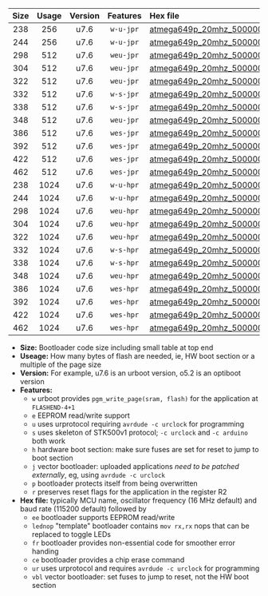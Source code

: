 |Size|Usage|Version|Features|Hex file|
|:-:|:-:|:-:|:-:|:--|
|238|256|u7.6|`w-u-jpr`|[atmega649p_20mhz_500000bps_ur_vbl.hex](https://raw.githubusercontent.com/stefanrueger/urboot/main//atmega649p_20mhz_500000bps_ur_vbl.hex)|
|244|256|u7.6|`w-u-jpr`|[atmega649p_20mhz_500000bps_lednop_ur_vbl.hex](https://raw.githubusercontent.com/stefanrueger/urboot/main//atmega649p_20mhz_500000bps_lednop_ur_vbl.hex)|
|298|512|u7.6|`weu-jpr`|[atmega649p_20mhz_500000bps_ee_ur_vbl.hex](https://raw.githubusercontent.com/stefanrueger/urboot/main//atmega649p_20mhz_500000bps_ee_ur_vbl.hex)|
|304|512|u7.6|`weu-jpr`|[atmega649p_20mhz_500000bps_ee_lednop_ur_vbl.hex](https://raw.githubusercontent.com/stefanrueger/urboot/main//atmega649p_20mhz_500000bps_ee_lednop_ur_vbl.hex)|
|322|512|u7.6|`weu-jpr`|[atmega649p_20mhz_500000bps_ee_lednop_fr_ur_vbl.hex](https://raw.githubusercontent.com/stefanrueger/urboot/main//atmega649p_20mhz_500000bps_ee_lednop_fr_ur_vbl.hex)|
|332|512|u7.6|`w-s-jpr`|[atmega649p_20mhz_500000bps_vbl.hex](https://raw.githubusercontent.com/stefanrueger/urboot/main//atmega649p_20mhz_500000bps_vbl.hex)|
|338|512|u7.6|`w-s-jpr`|[atmega649p_20mhz_500000bps_lednop_vbl.hex](https://raw.githubusercontent.com/stefanrueger/urboot/main//atmega649p_20mhz_500000bps_lednop_vbl.hex)|
|348|512|u7.6|`weu-jpr`|[atmega649p_20mhz_500000bps_ee_lednop_fr_ce_ur_vbl.hex](https://raw.githubusercontent.com/stefanrueger/urboot/main//atmega649p_20mhz_500000bps_ee_lednop_fr_ce_ur_vbl.hex)|
|386|512|u7.6|`wes-jpr`|[atmega649p_20mhz_500000bps_ee_vbl.hex](https://raw.githubusercontent.com/stefanrueger/urboot/main//atmega649p_20mhz_500000bps_ee_vbl.hex)|
|392|512|u7.6|`wes-jpr`|[atmega649p_20mhz_500000bps_ee_lednop_vbl.hex](https://raw.githubusercontent.com/stefanrueger/urboot/main//atmega649p_20mhz_500000bps_ee_lednop_vbl.hex)|
|422|512|u7.6|`wes-jpr`|[atmega649p_20mhz_500000bps_ee_lednop_fr_vbl.hex](https://raw.githubusercontent.com/stefanrueger/urboot/main//atmega649p_20mhz_500000bps_ee_lednop_fr_vbl.hex)|
|462|512|u7.6|`wes-jpr`|[atmega649p_20mhz_500000bps_ee_lednop_fr_ce_vbl.hex](https://raw.githubusercontent.com/stefanrueger/urboot/main//atmega649p_20mhz_500000bps_ee_lednop_fr_ce_vbl.hex)|
|238|1024|u7.6|`w-u-hpr`|[atmega649p_20mhz_500000bps_ur.hex](https://raw.githubusercontent.com/stefanrueger/urboot/main//atmega649p_20mhz_500000bps_ur.hex)|
|244|1024|u7.6|`w-u-hpr`|[atmega649p_20mhz_500000bps_lednop_ur.hex](https://raw.githubusercontent.com/stefanrueger/urboot/main//atmega649p_20mhz_500000bps_lednop_ur.hex)|
|298|1024|u7.6|`weu-hpr`|[atmega649p_20mhz_500000bps_ee_ur.hex](https://raw.githubusercontent.com/stefanrueger/urboot/main//atmega649p_20mhz_500000bps_ee_ur.hex)|
|304|1024|u7.6|`weu-hpr`|[atmega649p_20mhz_500000bps_ee_lednop_ur.hex](https://raw.githubusercontent.com/stefanrueger/urboot/main//atmega649p_20mhz_500000bps_ee_lednop_ur.hex)|
|322|1024|u7.6|`weu-hpr`|[atmega649p_20mhz_500000bps_ee_lednop_fr_ur.hex](https://raw.githubusercontent.com/stefanrueger/urboot/main//atmega649p_20mhz_500000bps_ee_lednop_fr_ur.hex)|
|332|1024|u7.6|`w-s-hpr`|[atmega649p_20mhz_500000bps.hex](https://raw.githubusercontent.com/stefanrueger/urboot/main//atmega649p_20mhz_500000bps.hex)|
|338|1024|u7.6|`w-s-hpr`|[atmega649p_20mhz_500000bps_lednop.hex](https://raw.githubusercontent.com/stefanrueger/urboot/main//atmega649p_20mhz_500000bps_lednop.hex)|
|348|1024|u7.6|`weu-hpr`|[atmega649p_20mhz_500000bps_ee_lednop_fr_ce_ur.hex](https://raw.githubusercontent.com/stefanrueger/urboot/main//atmega649p_20mhz_500000bps_ee_lednop_fr_ce_ur.hex)|
|386|1024|u7.6|`wes-hpr`|[atmega649p_20mhz_500000bps_ee.hex](https://raw.githubusercontent.com/stefanrueger/urboot/main//atmega649p_20mhz_500000bps_ee.hex)|
|392|1024|u7.6|`wes-hpr`|[atmega649p_20mhz_500000bps_ee_lednop.hex](https://raw.githubusercontent.com/stefanrueger/urboot/main//atmega649p_20mhz_500000bps_ee_lednop.hex)|
|422|1024|u7.6|`wes-hpr`|[atmega649p_20mhz_500000bps_ee_lednop_fr.hex](https://raw.githubusercontent.com/stefanrueger/urboot/main//atmega649p_20mhz_500000bps_ee_lednop_fr.hex)|
|462|1024|u7.6|`wes-hpr`|[atmega649p_20mhz_500000bps_ee_lednop_fr_ce.hex](https://raw.githubusercontent.com/stefanrueger/urboot/main//atmega649p_20mhz_500000bps_ee_lednop_fr_ce.hex)|

- **Size:** Bootloader code size including small table at top end
- **Useage:** How many bytes of flash are needed, ie, HW boot section or a multiple of the page size
- **Version:** For example, u7.6 is an urboot version, o5.2 is an optiboot version
- **Features:**
  + `w` urboot provides `pgm_write_page(sram, flash)` for the application at `FLASHEND-4+1`
  + `e` EEPROM read/write support
  + `u` uses urprotocol requiring `avrdude -c urclock` for programming
  + `s` uses skeleton of STK500v1 protocol; `-c urclock` and `-c arduino` both work
  + `h` hardware boot section: make sure fuses are set for reset to jump to boot section
  + `j` vector bootloader: uploaded applications *need to be patched externally*, eg, using `avrdude -c urclock`
  + `p` bootloader protects itself from being overwritten
  + `r` preserves reset flags for the application in the register R2
- **Hex file:** typically MCU name, oscillator frequency (16 MHz default) and baud rate (115200 default) followed by
  + `ee` bootloader supports EEPROM read/write
  + `lednop` "template" bootloader contains `mov rx,rx` nops that can be replaced to toggle LEDs
  + `fr` bootloader provides non-essential code for smoother error handing
  + `ce` bootloader provides a chip erase command
  + `ur` uses urprotocol and requires `avrdude -c urclock` for programming
  + `vbl` vector bootloader: set fuses to jump to reset, not the HW boot section
